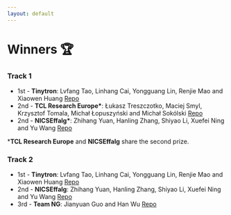 ```yaml
---
layout: default
---
```


# Winners 🏆

### Track 1
* 1st - <b>Tinytron</b>: Lvfang Tao, Linhang Cai, Yongguang Lin, Renjie Mao and Xiaowen Huang [Repo](https://github.com/Tinytron/edge-llms-challenge-final-submission)
* 2nd -  <b>TCL Research Europe*</b>: Łukasz Treszczotko, Maciej Smyl, Krzysztof Tomala, Michał Łopuszyński and Michał Sokólski [Repo](https://github.com/TCLResearchEurope/EdgeLLMCompressionChallenge)
* 2nd - <b>NICSEffalg*</b>: Zhihang Yuan, Hanling Zhang, Shiyao Li, Xuefei Ning and Yu Wang [Repo](https://github.com/Probe100/EdgeDeviceLLMCompetition-NEffalg-Track1) 

*<b>TCL Research Europe</b> and <b>NICSEffalg</b> share the second prize.

### Track 2
* 1st - <b>Tinytron</b>: Lvfang Tao, Linhang Cai, Yongguang Lin, Renjie Mao and Xiaowen Huang [Repo](https://github.com/Tinytron/edge-llms-challenge-final-submission)
* 2nd - <b>NICSEffalg</b>: Zhihang Yuan, Hanling Zhang, Shiyao Li, Xuefei Ning and Yu Wang [Repo](https://github.com/Probe100/EdgeDeviceLLMCompetition-NEffalg-Track1)
* 3rd - <b>Team NG</b>: Jianyuan Guo and Han Wu [Repo](https://github.com/ggjy/EdgeDeviceLLMCompetition-TeamNG-Track2 )


